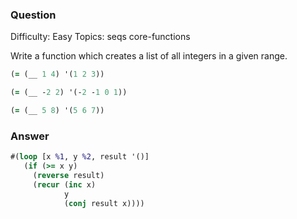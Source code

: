 ### Question

Difficulty:	Easy
Topics:	seqs core-functions


Write a function which creates a list of all integers in a given range.

```clojure
(= (__ 1 4) '(1 2 3))

(= (__ -2 2) '(-2 -1 0 1))

(= (__ 5 8) '(5 6 7))
```

### Answer

```clojure
#(loop [x %1, y %2, result '()] 
   (if (>= x y) 
     (reverse result) 
     (recur (inc x) 
            y 
            (conj result x))))
```
